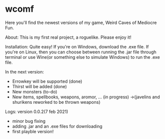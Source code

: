 # wcomf
Here you'll find the newest versions of my game, Weird Caves of Mediocre Fun.

About:
This is my first real project, a roguelike. Please enjoy it!

Installation:
Quite easy! If you're on Windows, download the .exe file. If you're on Linux, then you can choose between running the .jar file through terminal or use Wine(or something else to simulate Windows) to run the .exe file.

In the next version:
- Errowkey will be supported  (done)
- Thirst will be added  (done)
- New monsters  (to-do)
- New items, spellbooks, weapons, aromor, ...  (in progress) 
 ->(javelins and shurikens reworked to be thrown weapons)

Logs:
version 0.0.2(7 feb 2021)
- minor bug fixing
- adding .jar and an .exe files for downloading
- first playble version!
